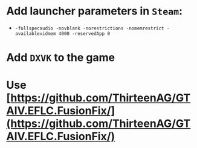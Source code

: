 # Add launcher parameters in `Steam`:
* `-fullspecaudio -novblank -norestrictions -nomemrestrict -availablevidmem 4000 -reservedApp 0`
# Add `DXVK` to the game
# Use [https://github.com/ThirteenAG/GTAIV.EFLC.FusionFix/](https://github.com/ThirteenAG/GTAIV.EFLC.FusionFix/)
